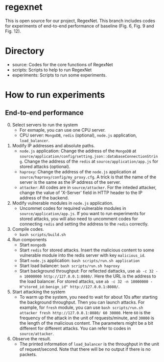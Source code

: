 # regexnet
This is open source for our project, RegexNet.
This branch includes codes for experiments of end-to-end performance of baseline (Fig. 6, Fig. 9 and Fig. 12).

# Directory
- source: Codes for the core functions of RegexNet
- scripts: Scripts to help to run RegexNet
- experiments: Scripts to run some experiments.

# How to run experiments
## End-to-end performance
0. Select servers to run the system
    - For exmaple, you can use one CPU server.
    - CPU server: `MongoDB`, `redis` (optional), `node.js` application, `load_balancer`.
1. Modify IP addresses and absolute paths.
    - `node.js` application: Change the address of the `MongoDB` at `source/application/config/setting.json::databaseConnectionString`. Change the address of the `redis` at `source/application/app.js` for stored attacks (optional).
    - `haproxy`: Change the address of the `node.js` application at `source/haproxy/config/my_proxy.cfg`. A trick is that the name of the server is the same as the IP address of the server. 
    - `attacker`: All codes are in `source/attacker`. For the inteded attacker, change the value of 'X-Server' field in HTTP header to the IP address of the backend.
2. Modify vulnerable modules in `node.js` application.
    - Uncommet codes for required vulnerable modules in `source/application/app.js`. If you want to run experiments for stored attacks, you will also need to uncomment codes for connecting `redis` and setting the address to the `redis` correctly.
3. Compile codes.
    - `bash scripts/build.sh`
4. Run components
    - Start `mongodb`
    - Start `redis` for stored attacks. Insert the malicious content to some vulnerable module into the redis server with key `malicious_id`.
    - Start `node.js` application: `bash scripts/run.sh application`
    - Start load balancer: `bash scripts/run.sh haproxy`
    - Start background throughput: For reflected dattacks, use `ab -c 32 -n 10000000 http://127.0.0.1:8080/`. Here the URL is the address to the load balancer. For stored attacks, use `ab -c 32 -n 10000000 -H"stored_id:benign_id" http://127.0.0.1:8080/`.
5. Start attacking the system
    - To warm up the system, you need to wait for about 10s after starting the background throughput. Then you can launch attacks. For example, for `fresh` module, you can use `bash scripts/run.sh attacker fresh http://127.0.0.1:8080/ 60 30000`. Here `60` is the frequency of the attack in the unit of requests/minute, and `30000` is the length of the malicious content. The parameters might be a bit different for different attacks. You can refer to codes in `source/attacker`.
6. Observe the result.
    - The printed information of `load_balancer` is the throughput in the unit of request/second. Note that there will be no output if there is no packets.

<!-- # Dataset Overview
Each case has two datasets, one for train and one for test. The are generated in the same way, and the ratio of malicious requests and benign requests are the same

## Dataset: Single Constant
This dataset is to show that the classifier is able to detect malicious messages with constant malicious content on single header field.

To be more specific, in the malicious messages, a specfic header field has a specific constant string. This case often happens in stored ReDoS, as attackers need to read the value for a specific key in the database.

A sample in the dataset consists of a set of header fields. For benign requests, the content of all the fields are random strings. For malicious requests, the content of the field triggering ReDoS is the specific value, and the content of other fields are random strings.

## Dataset: Single Simple
This dataset is to show that the classifier is able to detect malicious messages against a simple regular expression on single header field.

To be more specific, in the malicious messages, a specfic header field has a string following some pattern like repeated blanks.

A sample in the dataset consists of a set of header fields. For benign requests, the content of all the fields are random strings. For malicious requests, the content of the field triggering ReDoS is the string following the pattern, and the content of other fields are random strings. -->